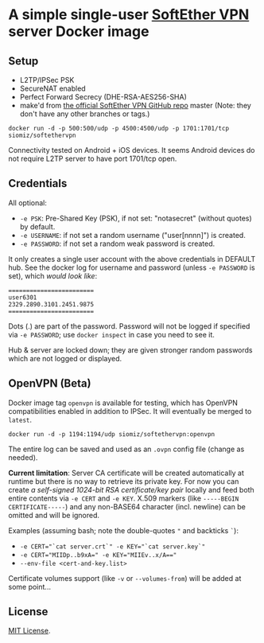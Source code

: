 # A simple single-user [SoftEther VPN][1] server Docker image #

## Setup ##
 - L2TP/IPSec PSK
 - SecureNAT enabled
 - Perfect Forward Secrecy (DHE-RSA-AES256-SHA)
 - make'd from [the official SoftEther VPN GitHub repo][2] master (Note: they don't have any other branches or tags.)

`docker run -d -p 500:500/udp -p 4500:4500/udp -p 1701:1701/tcp siomiz/softethervpn`

Connectivity tested on Android + iOS devices. It seems Android devices do not require L2TP server to have port 1701/tcp open.

## Credentials ##

All optional:

- `-e PSK`: Pre-Shared Key (PSK), if not set: "notasecret" (without quotes) by default.
- `-e USERNAME`: if not set a random username ("user[nnnn]") is created.
- `-e PASSWORD`: if not set a random weak password is created.

It only creates a single user account with the above credentials in DEFAULT hub.
See the docker log for username and password (unless `-e PASSWORD` is set), which *would look like*:

    ========================
    user6301
    2329.2890.3101.2451.9875
    ========================
Dots (.) are part of the password. Password will not be logged if specified via `-e PASSWORD`; use `docker inspect` in case you need to see it.

Hub & server are locked down; they are given stronger random passwords which are not logged or displayed.

## OpenVPN (Beta) ##

Docker image tag `openvpn` is available for testing, which has OpenVPN compatibilities enabled in addition to IPSec. It will eventually be merged to `latest`.

`docker run -d -p 1194:1194/udp siomiz/softethervpn:openvpn`

The entire log can be saved and used as an `.ovpn` config file (change as needed).

**Current limitation**: Server CA certificate will be created automatically at runtime but there is no way to retrieve its private key. For now you can create _a self-signed 1024-bit RSA certificate/key pair_ locally and feed both entire contents via `-e CERT` and `-e KEY`. X.509 markers (like `-----BEGIN CERTIFICATE-----`) and any non-BASE64 character (incl. newline) can be omitted and will be ignored.

Examples (assuming bash; note the double-quotes `"` and backticks `` ` ``):

* ``-e CERT="`cat server.crt`" -e KEY="`cat server.key`"``
* `-e CERT="MIIDp..b9xA=" -e KEY="MIIEv..x/A=="`
* `--env-file <cert-and-key.list>`

Certificate volumes support (like `-v` or `--volumes-from`) will be added at some point...

## License ##

[MIT License][3].

  [1]: https://www.softether.org/
  [2]: https://github.com/SoftEtherVPN/SoftEtherVPN
  [3]: https://github.com/siomiz/SoftEtherVPN/blob/openvpn/LICENSE
